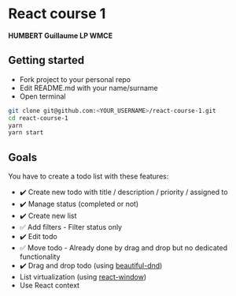 # React course 1

**HUMBERT Guillaume LP WMCE**

## Getting started

- Fork project to your personal repo
- Edit README.md with your name/surname
- Open terminal

```sh
git clone git@github.com:<YOUR_USERNAME>/react-course-1.git
cd react-course-1
yarn
yarn start
```

## Goals

You have to create a todo list with these features:
- :heavy_check_mark: Create new todo with title / description / priority / assigned to
- :heavy_check_mark: Manage status (completed or not)
- :heavy_check_mark: Create new list
- :white_check_mark: Add filters - Filter status only 
- :heavy_check_mark: Edit todo
- :white_check_mark: Move todo - Already done by drag and drop but no dedicated functionality
- :heavy_check_mark: Drag and drop todo (using [beautiful-dnd](https://github.com/atlassian/react-beautiful-dnd))
- List virtualization (using [react-window](https://github.com/bvaughn/react-window))
- Use React context
